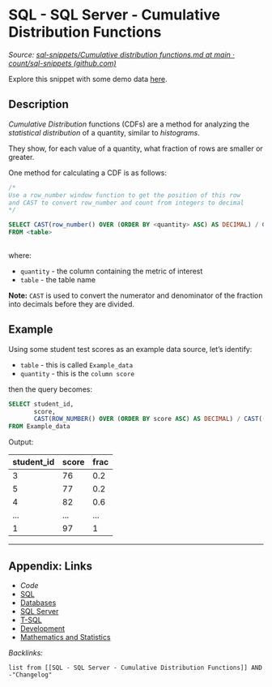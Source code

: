 # SQL - SQL Server - Cumulative Distribution Functions

*Source: [sql-snippets/Cumulative distribution functions.md at main · count/sql-snippets (github.com)](https://github.com/count/sql-snippets/blob/main/mssql/Cumulative%20distribution%20functions.md)*

Explore this snippet with some demo data [here](https://count.co/n/ANpwFTvhnWT?vm=e).

## Description

*Cumulative Distribution* functions (CDFs) are a method for analyzing the *statistical distribution* of a quantity, similar to *histograms*. 

They show, for each value of a quantity, what fraction of rows are smaller or greater.

One method for calculating a CDF is as follows:

````SQL
/*
Use a row_number window function to get the position of this row 
and CAST to convert row_number and count from integers to decimal
*/

SELECT CAST(row_number() OVER (ORDER BY <quantity> ASC) AS DECIMAL) / CAST((SELECT COUNT(*) FROM <table> ) AS DECIMAL ) AS cdf
FROM <table>
  
````

where:

* `quantity` - the column containing the metric of interest
* `table` - the table name

**Note:** `CAST` is used to convert the numerator and denominator of the fraction into decimals before they are divided. 

## Example

Using some student test scores as an example data source, let’s identify:

* `table` - this is called `Example_data`
* `quantity` - this is the `column score`

then the query becomes:

````SQL
SELECT student_id,
       score,
       CAST(ROW_NUMBER() OVER (ORDER BY score ASC) AS DECIMAL) / CAST(( SELECT COUNT(*) FROM Example_data) AS DECIMAL) AS frac
FROM Example_data
````

Output:

|student_id|score|frac|
|----------|-----|----|
|3|76|0.2|
|5|77|0.2|
|4|82|0.6|
|...|...|...|
|1|97|1|

---

## Appendix: Links

* *Code*
* [SQL](../../../../3-Resources/Tools/Developer%20Tools/Data%20Stack/Procedural%20Languages/SQL.md)
* [Databases](../../../MOCs/Databases.md)
* [SQL Server](../../../../3-Resources/Tools/Developer%20Tools/Data%20Stack/Databases/SQL%20Server.md)
* [T-SQL](../../../../3-Resources/Tools/Developer%20Tools/Data%20Stack/Procedural%20Languages/T-SQL.md)
* [Development](../../../MOCs/Development.md)
* [Mathematics and Statistics](../../../MOCs/Mathematics%20and%20Statistics.md)

*Backlinks:*

````dataview
list from [[SQL - SQL Server - Cumulative Distribution Functions]] AND -"Changelog"
````
